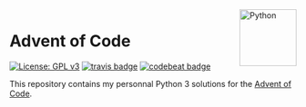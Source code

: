 <a href="https://aimeos.org/">
    <img src="https://www.python.org/static/community_logos/python-logo-master-v3-TM.png" alt="Python" title="Python Logo" align="right" height="100" />
</a>

# Advent of Code

[![License: GPL v3](https://img.shields.io/badge/License-GPL%20v3-blue.svg)](https://www.gnu.org/licenses/gpl-3.0)
[![travis badge](https://travis-ci.org/hmartinet/adventofcode2017.svg?branch=master)](https://travis-ci.org/hmartinet/adventofcode2017)
[![codebeat badge](https://codebeat.co/badges/4e48519c-b65c-4331-97dd-a3b0f8edded6)](https://codebeat.co/projects/github-com-hmartinet-adventofcode2017-master)

This repository contains my personnal Python 3 solutions for the [Advent of Code](http://adventofcode.com/).
